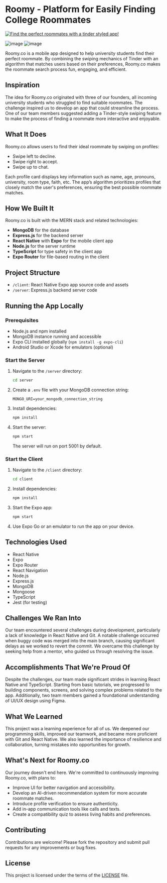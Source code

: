 # Roomy - Platform for Easily Finding College Roommates

[![Find the perfect roommates with a tinder styled app!](https://ytcards.demolab.com/?id=4WEibEsgpv4&title=Find+the+perfect+roommates+with+a+tinder+styled+app!&lang=en&timestamp=1636628400&background_color=%230d1117&title_color=%23ffffff&stats_color=%23dedede&max_title_lines=1&width=500&border_radius=5&duration=436 "Find the perfect roommates with a tinder styled app!")](https://www.youtube.com/watch?v=4WEibEsgpv4)

![image](https://github.com/user-attachments/assets/e7205f2d-c2ef-4a6c-86fe-592e67881d14)
![image](https://github.com/user-attachments/assets/79f95982-3c1c-4a97-9003-bc88a2e74561)

Roomy.co is a mobile app designed to help university students find their perfect roommate. By combining the swiping mechanics of Tinder with an algorithm that matches users based on their preferences, Roomy.co makes the roommate search process fun, engaging, and efficient.

## Inspiration

The idea for Roomy.co originated with three of our founders, all incoming university students who struggled to find suitable roommates. The challenge inspired us to develop an app that could streamline the process. One of our team members suggested adding a Tinder-style swiping feature to make the process of finding a roommate more interactive and enjoyable.

## What It Does

Roomy.co allows users to find their ideal roommate by swiping on profiles:

- Swipe left to decline.
- Swipe right to accept.
- Swipe up to chat.

Each profile card displays key information such as name, age, pronouns, university, room type, faith, etc. The app’s algorithm prioritizes profiles that closely match the user's preferences, ensuring the best possible roommate matches.

## How We Built It

Roomy.co is built with the MERN stack and related technologies:

- **MongoDB** for the database
- **Express.js** for the backend server
- **React Native** with **Expo** for the mobile client app
- **Node.js** for the server runtime
- **TypeScript** for type safety in the client app
- **Expo Router** for file-based routing in the client

## Project Structure

- `/client`: React Native Expo app source code and assets
- `/server`: Express.js backend server code

## Running the App Locally

### Prerequisites

- Node.js and npm installed
- MongoDB instance running and accessible
- Expo CLI installed globally (`npm install -g expo-cli`)
- Android Studio or Xcode for emulators (optional)

### Start the Server

1. Navigate to the `/server` directory:
   ```bash
   cd server
   ```
2. Create a `.env` file with your MongoDB connection string:
   ```
   MONGO_URI=your_mongodb_connection_string
   ```
3. Install dependencies:
   ```bash
   npm install
   ```
4. Start the server:
   ```bash
   npm start
   ```
   The server will run on port 5001 by default.

### Start the Client

1. Navigate to the `/client` directory:
   ```bash
   cd client
   ```
2. Install dependencies:
   ```bash
   npm install
   ```
3. Start the Expo app:
   ```bash
   npm start
   ```
4. Use Expo Go or an emulator to run the app on your device.

## Technologies Used

- React Native
- Expo
- Expo Router
- React Navigation
- Node.js
- Express.js
- MongoDB
- Mongoose
- TypeScript
- Jest (for testing)

## Challenges We Ran Into

Our team encountered several challenges during development, particularly a lack of knowledge in React Native and Git. A notable challenge occurred when buggy code was merged into the main branch, causing significant delays as we worked to revert the commit. We overcame this challenge by seeking help from a mentor, who guided us through resolving the issue.

## Accomplishments That We're Proud Of

Despite the challenges, our team made significant strides in learning React Native and TypeScript. Starting from basic tutorials, we progressed to building components, screens, and solving complex problems related to the app. Additionally, two team members gained a foundational understanding of UI/UX design using Figma.

## What We Learned

This project was a learning experience for all of us. We deepened our programming skills, improved our teamwork, and became more proficient with Git and React Native. We also learned the importance of resilience and collaboration, turning mistakes into opportunities for growth.

## What's Next for Roomy.co

Our journey doesn't end here. We're committed to continuously improving Roomy.co, with plans to:

- Improve UI for better navigation and accessibility.
- Develop an AI-driven recommendation system for more accurate roommate matches.
- Introduce profile verification to ensure authenticity.
- Add in-app communication tools like calls and texts.
- Create a compatibility quiz to assess living habits and preferences.

## Contributing

Contributions are welcome! Please fork the repository and submit pull requests for any improvements or bug fixes.

## License

This project is licensed under the terms of the [LICENSE](LICENSE) file.
